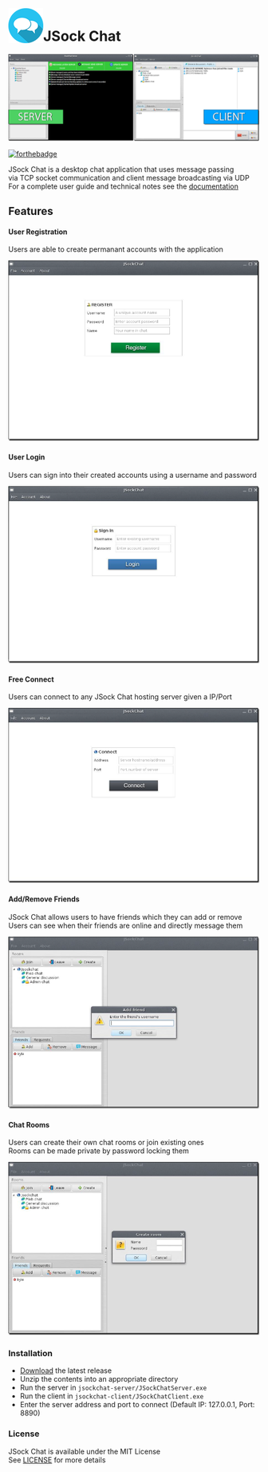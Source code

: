 <img src="preview/AppIcon.png" align="left" />

# JSock Chat

<img src="preview/AppPreview.png" />

[![forthebadge](https://forthebadge.com/images/badges/made-with-java.svg)](https://forthebadge.com)

JSock Chat is a desktop chat application that uses message passing  
via TCP socket communication and client message broadcasting via UDP  
For a complete user guide and technical notes see the [documentation](Documentation/UserGuide.pdf)

## Features
#### User Registration
Users are able to create permanant accounts with the application

<img src="preview/RegisterPreview.png" />

#### User Login
Users can sign into their created accounts using a username and password

<img src="preview/LoginPreview.png" />

#### Free Connect
Users can connect to any JSock Chat hosting server given a IP/Port

<img src="preview/ConnectPreview.png" />

#### Add/Remove Friends
JSock Chat allows users to have friends which they can add or remove  
Users can see when their friends are online and directly message them

<img src="preview/FriendPreview.png" />

#### Chat Rooms
Users can create their own chat rooms or join existing ones  
Rooms can be made private by password locking them

<img src="preview/RoomPreview.png" />

### Installation
- [Download](https://github.com/kyleruss/jsock-chat/releases/latest) the latest release
- Unzip the contents into an appropriate directory
- Run the server in `jsockchat-server/JSockChatServer.exe`
- Run the client in `jsockchat-client/JSockChatClient.exe`
- Enter the server address and port to connect (Default IP: 127.0.0.1, Port: 8890)

### License
JSock Chat is available under the MIT License  
See [LICENSE](LICENSE) for more details
